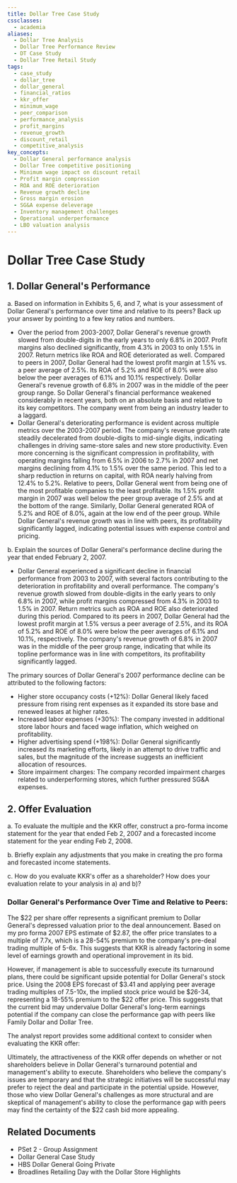 ```yaml
---
title: Dollar Tree Case Study
cssclasses:
  - academia
aliases:
  - Dollar Tree Analysis
  - Dollar Tree Performance Review
  - DT Case Study
  - Dollar Tree Retail Study
tags:
  - case_study
  - dollar_tree
  - dollar_general
  - financial_ratios
  - kkr_offer
  - minimum_wage
  - peer_comparison
  - performance_analysis
  - profit_margins
  - revenue_growth
  - discount_retail
  - competitive_analysis
key_concepts:
  - Dollar General performance analysis
  - Dollar Tree competitive positioning
  - Minimum wage impact on discount retail
  - Profit margin compression
  - ROA and ROE deterioration
  - Revenue growth decline
  - Gross margin erosion
  - SG&A expense deleverage
  - Inventory management challenges
  - Operational underperformance
  - LBO valuation analysis
---
```


# Dollar Tree Case Study

## 1. Dollar General's Performance

a. Based on information in Exhibits 5, 6, and 7, what is your assessment of Dollar General's performance over time and relative to its peers? Back up your answer by pointing to a few key ratios and numbers.

- Over the period from 2003-2007, Dollar General's revenue growth slowed from double-digits in the early years to only 6.8% in 2007. Profit margins also declined significantly, from 4.3% in 2003 to only 1.5% in 2007. Return metrics like ROA and ROE deteriorated as well. Compared to peers in 2007, Dollar General had the lowest profit margin at 1.5% vs. a peer average of 2.5%. Its ROA of 5.2% and ROE of 8.0% were also below the peer averages of 6.1% and 10.1% respectively. Dollar General's revenue growth of 6.8% in 2007 was in the middle of the peer group range. So Dollar General's financial performance weakened considerably in recent years, both on an absolute basis and relative to its key competitors. The company went from being an industry leader to a laggard.
- Dollar General's deteriorating performance is evident across multiple metrics over the 2003-2007 period. The company's revenue growth rate steadily decelerated from double-digits to mid-single digits, indicating challenges in driving same-store sales and new store productivity. Even more concerning is the significant compression in profitability, with operating margins falling from 6.5% in 2006 to 2.7% in 2007 and net margins declining from 4.1% to 1.5% over the same period. This led to a sharp reduction in returns on capital, with ROA nearly halving from 12.4% to 5.2%. Relative to peers, Dollar General went from being one of the most profitable companies to the least profitable. Its 1.5% profit margin in 2007 was well below the peer group average of 2.5% and at the bottom of the range. Similarly, Dollar General generated ROA of 5.2% and ROE of 8.0%, again at the low end of the peer group. While Dollar General's revenue growth was in line with peers, its profitability significantly lagged, indicating potential issues with expense control and pricing.

b. Explain the sources of Dollar General's performance decline during the year that ended February 2, 2007.

- Dollar General experienced a significant decline in financial performance from 2003 to 2007, with several factors contributing to the deterioration in profitability and overall performance. The company's revenue growth slowed from double-digits in the early years to only 6.8% in 2007, while profit margins compressed from 4.3% in 2003 to 1.5% in 2007. Return metrics such as ROA and ROE also deteriorated during this period. Compared to its peers in 2007, Dollar General had the lowest profit margin at 1.5% versus a peer average of 2.5%, and its ROA of 5.2% and ROE of 8.0% were below the peer averages of 6.1% and 10.1%, respectively. The company's revenue growth of 6.8% in 2007 was in the middle of the peer group range, indicating that while its topline performance was in line with competitors, its profitability significantly lagged.

The primary sources of Dollar General's 2007 performance decline can be attributed to the following factors:

[^1]: Gross margin erosion: In 2007, while revenues increased by $587.6 million, cost of goods sold increased by an even higher $684.2 million, significantly compressing gross margins. The gross margin decline was driven by much higher inventory markdowns and impairment charges ($279.1M in 2007 vs. $106.5M in 2006) as Dollar General changed its inventory management practices, shifting away from its packaway inventory model. This change resulted in the company taking substantial markdowns to clear older merchandise, which weighed heavily on gross profitability. The decline in margins on an operating basis, even after excluding one-time charges, raises concerns about potential issues with pricing, shrink, or distribution costs.

[^2]: SG&A expense deleverage: SG&A expenses rose sharply as a percent of sales, increasing from 22.2% in 2006 to 23.1% in 2007. The deleverage was driven by several factors:
   - Higher store occupancy costs (+12%): Dollar General likely faced pressure from rising rent expenses as it expanded its store base and renewed leases at higher rates.
   - Increased labor expenses (+30%): The company invested in additional store labor hours and faced wage inflation, which weighed on profitability.
   - Higher advertising spend (+198%): Dollar General significantly increased its marketing efforts, likely in an attempt to drive traffic and sales, but the magnitude of the increase suggests an inefficient allocation of resources.
   - Store impairment charges: The company recorded impairment charges related to underperforming stores, which further pressured SG&A expenses.

[^3]: Inventory management issues: As mentioned earlier, Dollar General's shift away from its packaway inventory model resulted in substantial markdowns and inventory impairment charges. The analyst report provides additional color, noting that management indicated they were about 2/3 complete in clearing $300 million of "packaway" inventory, with markdown activity visible in stores via 25-50% discounts on apparel and seasonal items. This supports the financial statement analysis showing abnormally high inventory impairments weighing on gross margins. The inventory challenges suggest issues with merchandising, assortment planning, and supply chain efficiency.

[^4]: Operational underperformance: The store tour observations in the analyst report suggest that Dollar General may be lagging peers operationally. The analyst ranked Dollar General's in-store experience and appearance the worst among the dollar stores visited, citing disorganized merchandise, poor sightlines, and an overall "lackluster" impression. In contrast, Family Dollar and Dollar Tree's stores were described more positively. This operational underperformance likely contributed to Dollar General's weaker financial results and highlights the need for investments in store experience and merchandising.

## 2. Offer Evaluation

a. To evaluate the multiple and the KKR offer, construct a pro-forma income statement for the year that ended Feb 2, 2007 and a forecasted income statement for the year ending Feb 2, 2008.

b. Briefly explain any adjustments that you make in creating the pro forma and forecasted income statements.

c. How do you evaluate KKR's offer as a shareholder? How does your evaluation relate to your analysis in a) and b)?

### Dollar General's Performance Over Time and Relative to Peers:

The $22 per share offer represents a significant premium to Dollar General's depressed valuation prior to the deal announcement. Based on my pro forma 2007 EPS estimate of $2.87, the offer price translates to a multiple of 7.7x, which is a 28-54% premium to the company's pre-deal trading multiple of 5-6x. This suggests that KKR is already factoring in some level of earnings growth and operational improvement in its bid.

However, if management is able to successfully execute its turnaround plans, there could be significant upside potential for Dollar General's stock price. Using the 2008 EPS forecast of $3.41 and applying peer average trading multiples of 7.5-10x, the implied stock price would be $26-34, representing a 18-55% premium to the $22 offer price. This suggests that the current bid may undervalue Dollar General's long-term earnings potential if the company can close the performance gap with peers like Family Dollar and Dollar Tree.

The analyst report provides some additional context to consider when evaluating the KKR offer:

[^1]: Minimum wage increase: The report highlights that the recent minimum wage hike could provide a modest boost to dollar store sales, as the last three increases led to a 110-150 bps lift in retail comps in the following 6-12 months. With 57% of its stores in states following the federal minimum wage, Dollar General has above-average exposure to this tailwind. If the higher wages drive improved spending by low-income consumers, it could provide a boost to Dollar General's turnaround efforts and potentially justify a higher valuation.

[^2]: Industry risks: However, the report also notes some risks to the dollar store industry's growth prospects, including a maturing store base and increased competition from e-commerce players. Given Dollar General's operational underperformance relative to peers, the company may need to invest heavily in store experience, technology, and supply chain capabilities to remain competitive. Failure to adapt to these challenges could leave Dollar General further behind and limit its long-term earnings potential.

[^3]: Flexibility as a private company: As a private company under KKR's ownership, Dollar General may have more flexibility to make the necessary investments and manage the business for the long-term without the short-term earnings pressure of the public markets. KKR's retail expertise and financial resources could also be valuable in accelerating the company's transformation. However, the flip side is that shareholders would have limited liquidity until an eventual IPO or sale.

Ultimately, the attractiveness of the KKR offer depends on whether or not shareholders believe in Dollar General's turnaround potential and management's ability to execute. Shareholders who believe the company's issues are temporary and that the strategic initiatives will be successful may prefer to reject the deal and participate in the potential upside. However, those who view Dollar General's challenges as more structural and are skeptical of management's ability to close the performance gap with peers may find the certainty of the $22 cash bid more appealing.

## Related Documents

- PSet 2 - Group Assignment
- Dollar General Case Study
- HBS Dollar General Going Private
- Broadlines Retailing Day with the Dollar Store Highlights
